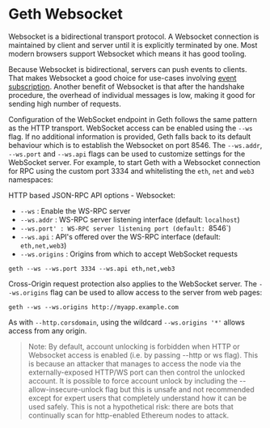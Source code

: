 ---
---

# Geth Websocket
Websocket is a bidirectional transport protocol. A Websocket connection is maintained by client and server until it is explicitly terminated by one. Most modern browsers support Websocket which means it has good tooling.

Because Websocket is bidirectional, servers can push events to clients. That makes Websocket a good choice for use-cases involving [event subscription](https://geth.ethereum.org/docs/rpc/pubsub). Another benefit of Websocket is that after the handshake procedure, the overhead of individual messages is low, making it good for sending high number of requests.

Configuration of the WebSocket endpoint in Geth follows the same pattern as the HTTP transport. WebSocket access can be enabled using the `--ws` flag. If no additional information is provided, Geth falls back to its default behaviour which is to establish the Websocket on port 8546. The `--ws.addr`, `--ws.port` and `--ws.api` flags can be used to customize settings for the WebSocket server. For example, to start Geth with a Websocket connection for RPC using the custom port 3334 and whitelisting the `eth`, `net` and `web3` namespaces:

HTTP based JSON-RPC API options - Websocket:
- `--ws` : Enable the WS-RPC server
- `--ws.addr` : WS-RPC server listening interface (default: `localhost`)
- `--ws.port' : WS-RPC server listening port (default: `8546`)
- `--ws.api` : API's offered over the WS-RPC interface (default: `eth,net,web3`)
- `--ws.origins` : Origins from which to accept WebSocket requests

```
geth --ws --ws.port 3334 --ws.api eth,net,web3
```

Cross-Origin request protection also applies to the WebSocket server. The `--ws.origins` flag can be used to allow access to the server from web pages:

```
geth --ws --ws.origins http://myapp.example.com
```
As with `--http.corsdomain`, using the wildcard `--ws.origins '*'` allows access from any origin.

 
>Note: By default, account unlocking is forbidden when HTTP or Websocket access is enabled (i.e. by passing --http or ws flag). This is because an attacker that manages to access the node via the externally-exposed HTTP/WS port can then control the unlocked account. It is possible to force account unlock by including the --allow-insecure-unlock flag but this is unsafe and not recommended except for expert users that completely understand how it can be used safely. This is not a hypothetical risk: there are bots that continually scan for http-enabled Ethereum nodes to attack.
